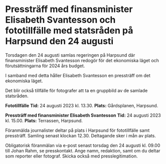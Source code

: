 # Pressträff med finansminister Elisabeth Svantesson och fototillfälle med statsråden på Harpsund den 24 augusti

Torsdagen den 24 augusti samlas regeringen på Harpsund där finansminister Elisabeth Svantesson redogör för det ekonomiska läget och förutsättningarna för 2024 års budget.

I samband med detta håller Elisabeth Svantesson en pressträff om det ekonomiska läget.

Det blir också tillfälle för fotografer att ta en gruppbild av de samlade statsråden.

**Fototillfälle**
**Tid:** 24 augusti 2023 kl. 13.30.
**Plats:** Gårdsplanen, Harpsund.

**Pressträff med finansminister Elisabeth Svantesson**
**Tid:** 24 augusti 2023 kl. 15.00.
**Plats:** Terrassen, Harpsund.

Föranmälda journalister deltar på plats i Harpsund för fototillfälle samt pressträff. Samling senast klockan 12.30. Deltagande sker i mån av plats.

Obligatorisk föranmälan via e-post senast torsdag den 24 augusti kl. 09.00 till Johan Rahm, se presskontakt. Ange namn, redaktion, samt om du deltar som reporter eller fotograf. Skicka också med presslegitimation.
